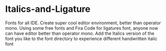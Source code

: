 # Italics-and-Ligature

Fonts for all IDE. Create super cool editor environment, better than operator mono. Using some free fonts and Fira Code for ligatures font, anyone now can have editor better than operator mono. Add the Italics version of the font you like to the font directory to experience different handwritten italic font
